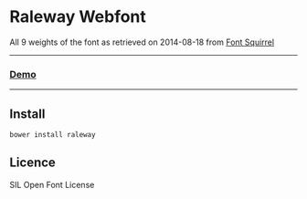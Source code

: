 Raleway Webfont
===============

All 9 weights of the font as retrieved on 2014-08-18 from [Font Squirrel](http://www.fontsquirrel.com/fonts/Raleway)

***
### [Demo](http://softwaymedical.github.io/raleway/)
***

Install
-------
```
bower install raleway
```

Licence
-------
SIL Open Font License
